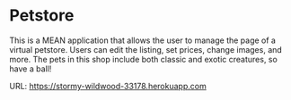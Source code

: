 # Petstore

This is a MEAN application that allows the user to manage the page of a virtual petstore. Users can edit the listing, set prices, change images, and more. The pets in this shop include both classic and exotic creatures, so have a ball!

URL: https://stormy-wildwood-33178.herokuapp.com

